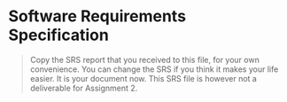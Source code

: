 # Software Requirements Specification

> Copy the SRS report that you received to this file, for your own convenience.
> You can change the SRS if you think it makes your life easier. It is your document now.
> This SRS file is however not a deliverable for Assignment 2.
